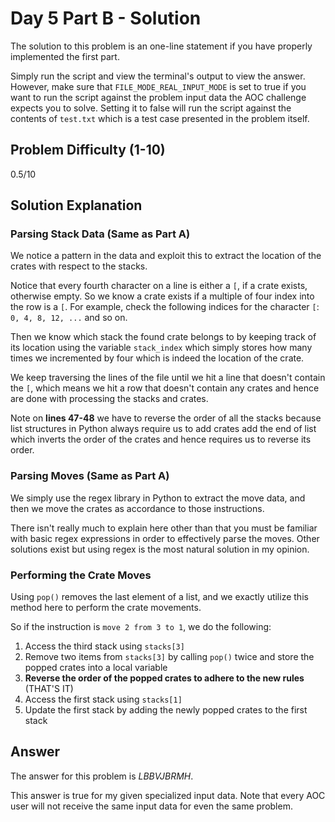 # Day 5 Part B - Solution

The solution to this problem is an one-line statement if you have properly implemented the first part. 

Simply run the script and view the terminal's output to view the answer. However, make sure that 
`FILE_MODE_REAL_INPUT_MODE` is set to true if you want to run the script against the problem input data the AOC challenge 
expects you to solve. Setting it to false will run the script against the contents of `test.txt` which is a 
test case presented in the problem itself. 

## Problem Difficulty (1-10)

0.5/10

## Solution Explanation

### Parsing Stack Data (Same as Part A)

We notice a pattern in the data and exploit this to extract the location of the crates with respect to the stacks.

Notice that every fourth character on a line is either a `[`, if a crate exists, otherwise empty. So we 
know a crate exists if a multiple of four index into the row is a `[`. For example, check the following indices for the 
character `[`: `0, 4, 8, 12, ...` and so on.

Then we know which stack the found crate belongs to by keeping track of its location using the variable `stack_index`
which simply stores how many times we incremented by four which is indeed the location of the crate.

We keep traversing the lines of the file until we hit a line that doesn't contain the `[`, which means
we hit a row that doesn't contain any crates and hence are done with processing the stacks and crates.

Note on **lines 47-48** we have to reverse the order of all the stacks because list structures in Python always require
us to add crates add the end of list which inverts the order of the crates and hence requires us to reverse its order.

### Parsing Moves (Same as Part A)

We simply use the regex library in Python to extract the move data, and then we move the crates as accordance to those
instructions.

There isn't really much to explain here other than that you must be familiar with basic regex expressions in order
to effectively parse the moves. Other solutions exist but using regex is the most natural solution in my opinion. 

### Performing the Crate Moves

Using `pop()` removes the last element of a list, and we exactly utilize this method here to perform the crate movements.

So if the instruction is `move 2 from 3 to 1`, we do the following:

1. Access the third stack using `stacks[3]`
2. Remove two items from `stacks[3]` by calling `pop()` twice and store the popped crates into a local variable
3. **Reverse the order of the popped crates to adhere to the new rules**  (THAT'S IT)
4. Access the first stack using `stacks[1]`
5. Update the first stack by adding the newly popped crates to the first stack


## Answer

The answer for this problem is *LBBVJBRMH*.

This answer is true for my given specialized input data. Note that every AOC user will not receive the
same input data for even the same problem.